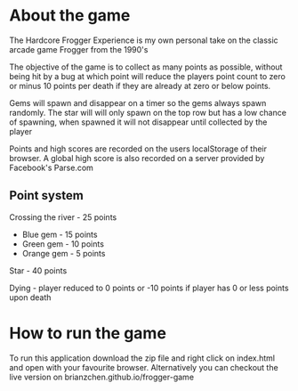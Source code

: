 # About the game

The Hardcore Frogger Experience is my own personal take on the classic arcade game Frogger from the 1990's

The objective of the game is to collect as many points as possible, without being hit by a bug at which point will reduce the players point count to zero or minus 10 points per death if they are already at zero or below points.

Gems will spawn and disappear on a timer so the gems always spawn randomly.
The star will will only spawn on the top row but has a low chance of spawning, when spawned it will not disappear until collected by the player

Points and high scores are recorded on the users localStorage of their browser.
A global high score is also recorded on a server provided by Facebook's Parse.com

## Point system

Crossing the river - 25 points

* Blue gem - 15 points
* Green gem - 10 points
* Orange gem - 5 points

Star - 40 points

Dying - player reduced to 0 points or -10 points if player has 0 or less points upon death

# How to run the game

To run this application download the zip file and right click on index.html and open with your favourite browser. Alternatively you can checkout the live version on brianzchen.github.io/frogger-game
